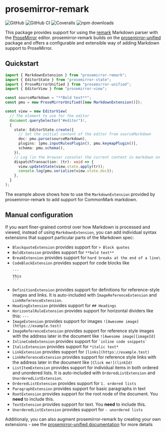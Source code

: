# prosemirror-remark

![GitHub](https://img.shields.io/github/license/marekdedic/prosemirror-remark)
![GitHub CI](https://img.shields.io/github/actions/workflow/status/marekdedic/prosemirror-remark/CI.yml?logo=github)
![Coveralls](https://img.shields.io/coverallsCoverage/github/marekdedic/prosemirror-remark)
![npm downloads](https://img.shields.io/npm/dm/prosemirror-remark?logo=npm)

This package provides support for using the [remark](https://github.com/remarkjs/remark) Markdown parser with the [ProseMirror](https://prosemirror.net/) editor. prosemirror-remark builds on the [prosemirror-unified](https://github.com/marekdedic/prosemirror-unified) package and offers a configurable and extensible way of adding Markdown support to ProseMirror.

## Quickstart

```ts
import { MarkdownExtension } from "prosemirror-remark";
import { EditorState } from "prosemirror-state";
import { ProseMirrorUnified } from "prosemirror-unified";
import { EditorView } from "prosemirror-view";

const sourceMarkdown = "**Bold text**";
const pmu = new ProseMirrorUnified([new MarkdownExtension()]);

const view = new EditorView(
  // The element to use for the editor
  document.querySelector("#editor")!,
  {
    state: EditorState.create({
      // Set the initial content of the editor from sourceMarkdown
      doc: pmu.parse(sourceMarkdown),
      plugins: [pmu.inputRulesPlugin(), pmu.keymapPlugin()],
      schema: pmu.schema(),
    }),
    // Log (in the browser console) the current content in markdown on every update
    dispatchTransaction: (tr): void => {
      view.updateState(view.state.apply(tr));
      console.log(pmu.serialize(view.state.doc));
    },
  }
);
```

The example above shows how to use the `MarkdownExtension` provided by prosemirror-remark to add support for CommonMark markdown.

## Manual configuration

If you want finer-grained control over how Markdown is processed and viewed, instead of using `MarkdownExtension`, you can add individual syntax extensions that support particular parts of the Markdown spec:

- `BlockquoteExtension` provides support for `> Block quotes`
- `BoldExtension` provides support for `**bold text**`
- `BreakExtension` provides support for `hard breaks at the end of a line\`
- `CodeBlockExtension` provides support for code blocks like
  ````
  ```
  this
  ```
  ````
- `DefinitionExtension` provides support for definitions for reference-style images and links. It is auto-included with `ImageReferenceExtension` and `LinkReferenceExtension`.
- `HeadingExtension` provides support for `## Headings`
- `HorizontalRuleExtension` provides support for horizontal dividers like this: `---`
- `ImageExtension` provides support for images `![Awesome image](https://example.test)`
- `ImageReferenceExtension` provides support for reference style images with the address later in the document like `![Awesome image][imageId]`
- `InlineCodeExtension` provides support for `` `inline code snippets` ``
- `ItalicExtension` provides support for `*italic text*`
- `LinkExtension` provides support for `[links](https://example.test)`
- `LinkReferenceExtension` provides support for reference style links with the address later in the document like `[Click me!](linkId)`
- `ListItemExtension` provides support for individual items in both ordered and unordered lists. It is auto-included with `OrderedListExtension` and `UnorderedListExtension`.
- `OrderedListExtension` provides support for `1. ordered lists`
- `ParagraphExtension` provides support for basic paragraphs in text
- `RootExtension` provides support for the root node of the document. You **need** to include this.
- `TextExtension` provides support for text. You **need** to include this.
- `UnorderedListExtension` provides support for `- unordered lists`

Additionaly, you can also augment prosemirror-remark by creating your own extensions - see the [prosemirror-unified documentation](https://github.com/marekdedic/prosemirror-unified/#creating-your-own-extensions) for more details
